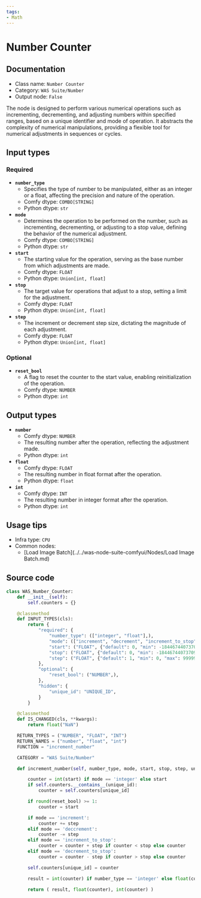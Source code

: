 ```yaml
---
tags:
- Math
---
```


# Number Counter
## Documentation
- Class name: `Number Counter`
- Category: `WAS Suite/Number`
- Output node: `False`

The node is designed to perform various numerical operations such as incrementing, decrementing, and adjusting numbers within specified ranges, based on a unique identifier and mode of operation. It abstracts the complexity of numerical manipulations, providing a flexible tool for numerical adjustments in sequences or cycles.
## Input types
### Required
- **`number_type`**
    - Specifies the type of number to be manipulated, either as an integer or a float, affecting the precision and nature of the operation.
    - Comfy dtype: `COMBO[STRING]`
    - Python dtype: `str`
- **`mode`**
    - Determines the operation to be performed on the number, such as incrementing, decrementing, or adjusting to a stop value, defining the behavior of the numerical adjustment.
    - Comfy dtype: `COMBO[STRING]`
    - Python dtype: `str`
- **`start`**
    - The starting value for the operation, serving as the base number from which adjustments are made.
    - Comfy dtype: `FLOAT`
    - Python dtype: `Union[int, float]`
- **`stop`**
    - The target value for operations that adjust to a stop, setting a limit for the adjustment.
    - Comfy dtype: `FLOAT`
    - Python dtype: `Union[int, float]`
- **`step`**
    - The increment or decrement step size, dictating the magnitude of each adjustment.
    - Comfy dtype: `FLOAT`
    - Python dtype: `Union[int, float]`
### Optional
- **`reset_bool`**
    - A flag to reset the counter to the start value, enabling reinitialization of the operation.
    - Comfy dtype: `NUMBER`
    - Python dtype: `int`
## Output types
- **`number`**
    - Comfy dtype: `NUMBER`
    - The resulting number after the operation, reflecting the adjustment made.
    - Python dtype: `int`
- **`float`**
    - Comfy dtype: `FLOAT`
    - The resulting number in float format after the operation.
    - Python dtype: `float`
- **`int`**
    - Comfy dtype: `INT`
    - The resulting number in integer format after the operation.
    - Python dtype: `int`
## Usage tips
- Infra type: `CPU`
- Common nodes:
    - [Load Image Batch](../../was-node-suite-comfyui/Nodes/Load Image Batch.md)



## Source code
```python
class WAS_Number_Counter:
    def __init__(self):
        self.counters = {}

    @classmethod
    def INPUT_TYPES(cls):
        return {
            "required": {
                "number_type": (["integer", "float"],),
                "mode": (["increment", "decrement", "increment_to_stop", "decrement_to_stop"],),
                "start": ("FLOAT", {"default": 0, "min": -18446744073709551615, "max": 18446744073709551615, "step": 0.01}),
                "stop": ("FLOAT", {"default": 0, "min": -18446744073709551615, "max": 18446744073709551615, "step": 0.01}),
                "step": ("FLOAT", {"default": 1, "min": 0, "max": 99999, "step": 0.01}),
            },
            "optional": {
                "reset_bool": ("NUMBER",),
            },
            "hidden": {
                "unique_id": "UNIQUE_ID",
            }
        }

    @classmethod
    def IS_CHANGED(cls, **kwargs):
        return float("NaN")

    RETURN_TYPES = ("NUMBER", "FLOAT", "INT")
    RETURN_NAMES = ("number", "float", "int")
    FUNCTION = "increment_number"

    CATEGORY = "WAS Suite/Number"

    def increment_number(self, number_type, mode, start, stop, step, unique_id, reset_bool=0):

        counter = int(start) if mode == 'integer' else start
        if self.counters.__contains__(unique_id):
            counter = self.counters[unique_id]

        if round(reset_bool) >= 1:
            counter = start

        if mode == 'increment':
            counter += step
        elif mode == 'deccrement':
            counter -= step
        elif mode == 'increment_to_stop':
            counter = counter + step if counter < stop else counter
        elif mode == 'decrement_to_stop':
            counter = counter - step if counter > stop else counter

        self.counters[unique_id] = counter

        result = int(counter) if number_type == 'integer' else float(counter)

        return ( result, float(counter), int(counter) )

```
